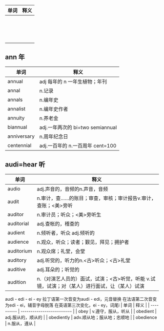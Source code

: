 | 单词 | 释义 |
| ---- | ---- |
|      |      |
|      |      |
|      |      |
|      |      |
|      |      |
|      |      |
|      |      |
|      |      |
|      |      |
|      |      |
|      |      |
|      |      |
|      |      |
|      |      |
|      |      |
## ann 年
| 单词        | 释义                                              |
| ----------- | ------------------------------------------------- |
| annual      | adj 每年的 n 一年生植物；年刊                     |
| annal       | n.记录                                            |
| annals      | n.编年史                                          |
| annalist    | n.编年史作者                                      |
| annuity     | n.养老金                                          |
| biannual    | adj.一年两次的             bi=two      semiannual |
| anniversary | n.周年纪念日                                      |
| centennial  | adj.一百年的 n.一百周年     cent=100              |

## audi=hear 听

| 单词       | 释义                                                                                           |
| ---------- | ---------------------------------------------------------------------------------------------- |
| audio      | adj.声音的，音频的n.声音，音频                                                                 |
| audit      | n.审计，查……的账目；审查，审核；审计报告v.审计，查账；<美>旁听                                 |
| auditor    | n.审计员；听众；<美>旁听生                                                                     |
| auditorial | adj.查帐的，稽查的                                                                             |
| audient    | n.倾听者，听众  adj.倾听的                                                                     |
| audience   | n.观众，听众；读者；觐见，拜见；拥护者                                                         |
| auditorium | n.观众席；礼堂，会堂                                                                           |
| auditory   | adj.听觉的，听力的n.<古>听众；<古>礼堂                                                         |
| auditive   | adj.耳朵的；听觉的                                                                             |
| audition   | n.（对演艺人员的）面试，试演；<古>听觉，听能  v.试镜，试演；对（某人）进行面试，让（某人）试演 |

audi - edi - ei - ey
拉丁语第一次音变为audi - edi，元音替换
在法语第二次音变为edi - ei，辅音字母脱落
在英语第三次变化，ei - ey，词尾i
| 单词       | 释义                       |
| ---------- | -------------------------- |
| obey       | v.遵守，服从，听从         |
| obedient   | adj.服从的，顺从的         |
| obediently | adv.顺从地；服从地；忠顺地 |
| obedience  | n.服从，遵从               |








